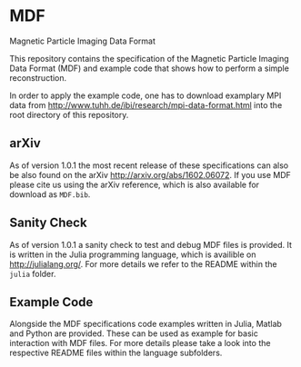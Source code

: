 # MDF
Magnetic Particle Imaging Data Format

This repository contains the specification of the Magnetic Particle Imaging Data Format (MDF) and example code that shows how to perform a simple reconstruction.

In order to apply the example code, one has to download examplary MPI data from http://www.tuhh.de/ibi/research/mpi-data-format.html into the root directory of this repository.

## arXiv
As of version 1.0.1 the most recent release of these specifications can also be also found on the arXiv http://arxiv.org/abs/1602.06072. If you use MDF please cite us using the arXiv reference, which is also available for download as `MDF.bib`.

## Sanity Check
As of version 1.0.1 a sanity check to test and debug MDF files is provided. It is written in the Julia programming language, which is availible on http://julialang.org/. For more details we refer to the README within the `julia` folder.

## Example Code
Alongside the MDF specifications code examples written in Julia, Matlab and Python are provided. These can be used as example for basic interaction with MDF files. For more details please take a look into the respective README files within the language subfolders.
